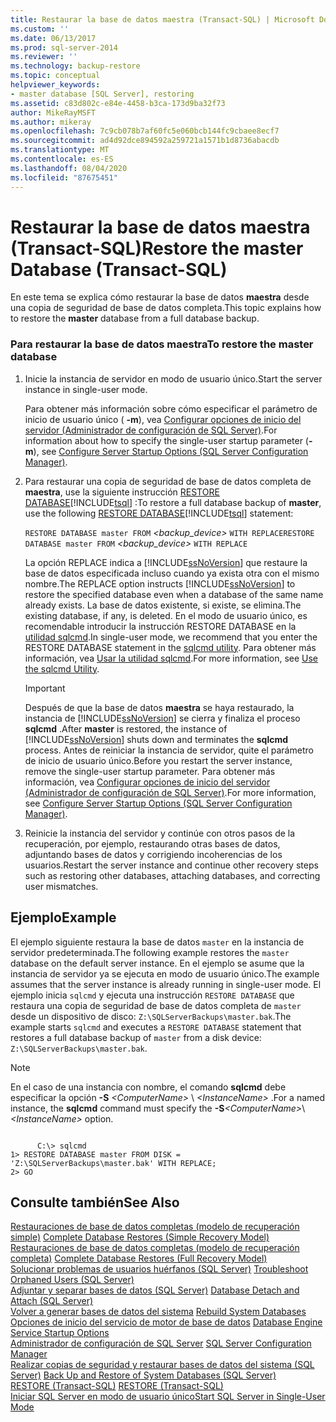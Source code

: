 ```yaml
---
title: Restaurar la base de datos maestra (Transact-SQL) | Microsoft Docs
ms.custom: ''
ms.date: 06/13/2017
ms.prod: sql-server-2014
ms.reviewer: ''
ms.technology: backup-restore
ms.topic: conceptual
helpviewer_keywords:
- master database [SQL Server], restoring
ms.assetid: c83d802c-e84e-4458-b3ca-173d9ba32f73
author: MikeRayMSFT
ms.author: mikeray
ms.openlocfilehash: 7c9cb078b7af60fc5e060bcb144fc9cbaee8ecf7
ms.sourcegitcommit: ad4d92dce894592a259721a1571b1d8736abacdb
ms.translationtype: MT
ms.contentlocale: es-ES
ms.lasthandoff: 08/04/2020
ms.locfileid: "87675451"
---
```

# <a name="restore-the-master-database-transact-sql"></a><span data-ttu-id="b3144-102">Restaurar la base de datos maestra (Transact-SQL)</span><span class="sxs-lookup"><span data-stu-id="b3144-102">Restore the master Database (Transact-SQL)</span></span>
  <span data-ttu-id="b3144-103">En este tema se explica cómo restaurar la base de datos **maestra** desde una copia de seguridad de base de datos completa.</span><span class="sxs-lookup"><span data-stu-id="b3144-103">This topic explains how to restore the **master** database from a full database backup.</span></span>  
  
### <a name="to-restore-the-master-database"></a><span data-ttu-id="b3144-104">Para restaurar la base de datos maestra</span><span class="sxs-lookup"><span data-stu-id="b3144-104">To restore the master database</span></span>  
  
1.  <span data-ttu-id="b3144-105">Inicie la instancia de servidor en modo de usuario único.</span><span class="sxs-lookup"><span data-stu-id="b3144-105">Start the server instance in single-user mode.</span></span>  
  
     <span data-ttu-id="b3144-106">Para obtener más información sobre cómo especificar el parámetro de inicio de usuario único ( **-m**), vea [Configurar opciones de inicio del servidor &#40;Administrador de configuración de SQL Server&#41;](../../database-engine/configure-windows/scm-services-configure-server-startup-options.md).</span><span class="sxs-lookup"><span data-stu-id="b3144-106">For information about how to specify the single-user startup parameter (**-m**), see [Configure Server Startup Options &#40;SQL Server Configuration Manager&#41;](../../database-engine/configure-windows/scm-services-configure-server-startup-options.md).</span></span>  
  
2.  <span data-ttu-id="b3144-107">Para restaurar una copia de seguridad de base de datos completa de **maestra**, use la siguiente instrucción [RESTORE DATABASE](/sql/t-sql/statements/restore-statements-transact-sql)[!INCLUDE[tsql](../../includes/tsql-md.md)] :</span><span class="sxs-lookup"><span data-stu-id="b3144-107">To restore a full database backup of **master**, use the following [RESTORE DATABASE](/sql/t-sql/statements/restore-statements-transact-sql)[!INCLUDE[tsql](../../includes/tsql-md.md)] statement:</span></span>  
  
     <span data-ttu-id="b3144-108">`RESTORE DATABASE master FROM`  *<backup_device>*  `WITH REPLACE`</span><span class="sxs-lookup"><span data-stu-id="b3144-108">`RESTORE DATABASE master FROM`  *<backup_device>*  `WITH REPLACE`</span></span>  
  
     <span data-ttu-id="b3144-109">La opción REPLACE indica a [!INCLUDE[ssNoVersion](../../../includes/ssnoversion-md.md)] que restaure la base de datos especificada incluso cuando ya exista otra con el mismo nombre.</span><span class="sxs-lookup"><span data-stu-id="b3144-109">The REPLACE option instructs [!INCLUDE[ssNoVersion](../../../includes/ssnoversion-md.md)] to restore the specified database even when a database of the same name already exists.</span></span> <span data-ttu-id="b3144-110">La base de datos existente, si existe, se elimina.</span><span class="sxs-lookup"><span data-stu-id="b3144-110">The existing database, if any, is deleted.</span></span> <span data-ttu-id="b3144-111">En el modo de usuario único, es recomendable introducir la instrucción RESTORE DATABASE en la [utilidad sqlcmd](../../tools/sqlcmd-utility.md).</span><span class="sxs-lookup"><span data-stu-id="b3144-111">In single-user mode, we recommend that you enter the RESTORE DATABASE statement in the [sqlcmd utility](../../tools/sqlcmd-utility.md).</span></span> <span data-ttu-id="b3144-112">Para obtener más información, vea [Usar la utilidad sqlcmd](../scripting/sqlcmd-use-the-utility.md).</span><span class="sxs-lookup"><span data-stu-id="b3144-112">For more information, see [Use the sqlcmd Utility](../scripting/sqlcmd-use-the-utility.md).</span></span>  
  
    > [!IMPORTANT]  
    >  <span data-ttu-id="b3144-113">Después de que la base de datos **maestra** se haya restaurado, la instancia de [!INCLUDE[ssNoVersion](../../../includes/ssnoversion-md.md)] se cierra y finaliza el proceso **sqlcmd** .</span><span class="sxs-lookup"><span data-stu-id="b3144-113">After **master** is restored, the instance of [!INCLUDE[ssNoVersion](../../../includes/ssnoversion-md.md)] shuts down and terminates the **sqlcmd** process.</span></span> <span data-ttu-id="b3144-114">Antes de reiniciar la instancia de servidor, quite el parámetro de inicio de usuario único.</span><span class="sxs-lookup"><span data-stu-id="b3144-114">Before you restart the server instance, remove the single-user startup parameter.</span></span> <span data-ttu-id="b3144-115">Para obtener más información, vea [Configurar opciones de inicio del servidor &#40;Administrador de configuración de SQL Server&#41;](../../database-engine/configure-windows/scm-services-configure-server-startup-options.md).</span><span class="sxs-lookup"><span data-stu-id="b3144-115">For more information, see [Configure Server Startup Options &#40;SQL Server Configuration Manager&#41;](../../database-engine/configure-windows/scm-services-configure-server-startup-options.md).</span></span>  
  
3.  <span data-ttu-id="b3144-116">Reinicie la instancia del servidor y continúe con otros pasos de la recuperación, por ejemplo, restaurando otras bases de datos, adjuntando bases de datos y corrigiendo incoherencias de los usuarios.</span><span class="sxs-lookup"><span data-stu-id="b3144-116">Restart the server instance and continue other recovery steps such as restoring other databases, attaching databases, and correcting user mismatches.</span></span>  
  
## <a name="example"></a><span data-ttu-id="b3144-117">Ejemplo</span><span class="sxs-lookup"><span data-stu-id="b3144-117">Example</span></span>  
 <span data-ttu-id="b3144-118">El ejemplo siguiente restaura la base de datos `master` en la instancia de servidor predeterminada.</span><span class="sxs-lookup"><span data-stu-id="b3144-118">The following example restores the `master` database on the default server instance.</span></span> <span data-ttu-id="b3144-119">En el ejemplo se asume que la instancia de servidor ya se ejecuta en modo de usuario único.</span><span class="sxs-lookup"><span data-stu-id="b3144-119">The example assumes that the server instance is already running in single-user mode.</span></span> <span data-ttu-id="b3144-120">El ejemplo inicia `sqlcmd` y ejecuta una instrucción `RESTORE DATABASE` que restaura una copia de seguridad de base de datos completa de `master` desde un dispositivo de disco: `Z:\SQLServerBackups\master.bak`.</span><span class="sxs-lookup"><span data-stu-id="b3144-120">The example starts `sqlcmd` and executes a `RESTORE DATABASE` statement that restores a full database backup of `master` from a disk device: `Z:\SQLServerBackups\master.bak`.</span></span>  
  
> [!NOTE]
>  <span data-ttu-id="b3144-121">En el caso de una instancia con nombre, el comando **sqlcmd** debe especificar la opción **-S** _\<ComputerName>_ \\ *\<InstanceName>* .</span><span class="sxs-lookup"><span data-stu-id="b3144-121">For a named instance, the **sqlcmd** command must specify the **-S**_\<ComputerName>_\\*\<InstanceName>* option.</span></span>  
  
```  
  
      C:\> sqlcmd  
1> RESTORE DATABASE master FROM DISK = 'Z:\SQLServerBackups\master.bak' WITH REPLACE;  
2> GO  
```  
  
## <a name="see-also"></a><span data-ttu-id="b3144-122">Consulte también</span><span class="sxs-lookup"><span data-stu-id="b3144-122">See Also</span></span>  
 <span data-ttu-id="b3144-123">[Restauraciones de base de datos completas &#40;modelo de recuperación simple&#41;](complete-database-restores-simple-recovery-model.md) </span><span class="sxs-lookup"><span data-stu-id="b3144-123">[Complete Database Restores &#40;Simple Recovery Model&#41;](complete-database-restores-simple-recovery-model.md) </span></span>  
 <span data-ttu-id="b3144-124">[Restauraciones de base de datos completas &#40;modelo de recuperación completa&#41;](complete-database-restores-full-recovery-model.md) </span><span class="sxs-lookup"><span data-stu-id="b3144-124">[Complete Database Restores &#40;Full Recovery Model&#41;](complete-database-restores-full-recovery-model.md) </span></span>  
 <span data-ttu-id="b3144-125">[Solucionar problemas de usuarios huérfanos &#40;SQL Server&#41;](../../sql-server/failover-clusters/troubleshoot-orphaned-users-sql-server.md) </span><span class="sxs-lookup"><span data-stu-id="b3144-125">[Troubleshoot Orphaned Users &#40;SQL Server&#41;](../../sql-server/failover-clusters/troubleshoot-orphaned-users-sql-server.md) </span></span>  
 <span data-ttu-id="b3144-126">[Adjuntar y separar bases de datos &#40;SQL Server&#41;](../databases/database-detach-and-attach-sql-server.md) </span><span class="sxs-lookup"><span data-stu-id="b3144-126">[Database Detach and Attach &#40;SQL Server&#41;](../databases/database-detach-and-attach-sql-server.md) </span></span>  
 <span data-ttu-id="b3144-127">[Volver a generar bases de datos del sistema](../databases/system-databases.md) </span><span class="sxs-lookup"><span data-stu-id="b3144-127">[Rebuild System Databases](../databases/system-databases.md) </span></span>  
 <span data-ttu-id="b3144-128">[Opciones de inicio del servicio de motor de base de datos](../../database-engine/configure-windows/database-engine-service-startup-options.md) </span><span class="sxs-lookup"><span data-stu-id="b3144-128">[Database Engine Service Startup Options](../../database-engine/configure-windows/database-engine-service-startup-options.md) </span></span>  
 <span data-ttu-id="b3144-129">[Administrador de configuración de SQL Server](../sql-server-configuration-manager.md) </span><span class="sxs-lookup"><span data-stu-id="b3144-129">[SQL Server Configuration Manager](../sql-server-configuration-manager.md) </span></span>  
 <span data-ttu-id="b3144-130">[Realizar copias de seguridad y restaurar bases de datos del sistema &#40;SQL Server&#41;](back-up-and-restore-of-system-databases-sql-server.md) </span><span class="sxs-lookup"><span data-stu-id="b3144-130">[Back Up and Restore of System Databases &#40;SQL Server&#41;](back-up-and-restore-of-system-databases-sql-server.md) </span></span>  
 <span data-ttu-id="b3144-131">[RESTORE &#40;Transact-SQL&#41;](/sql/t-sql/statements/restore-statements-transact-sql) </span><span class="sxs-lookup"><span data-stu-id="b3144-131">[RESTORE &#40;Transact-SQL&#41;](/sql/t-sql/statements/restore-statements-transact-sql) </span></span>  
 [<span data-ttu-id="b3144-132">Iniciar SQL Server en modo de usuario único</span><span class="sxs-lookup"><span data-stu-id="b3144-132">Start SQL Server in Single-User Mode</span></span>](../../database-engine/configure-windows/start-sql-server-in-single-user-mode.md)  
  
  

